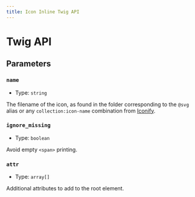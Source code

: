 ```yaml
---
title: Icon Inline Twig API
---
```


# Twig API

## Parameters

### `name`

- Type: `string`

The filename of the icon, as found in the folder corresponding to the `@svg` alias or any `collection:icon-name` combination from [Iconify](https://icon-sets.iconify.design/).

### `ignore_missing`

- Type: `boolean`

Avoid empty `<span>` printing.

### `attr`

- Type: `array[]`

Additional attributes to add to the root element.

